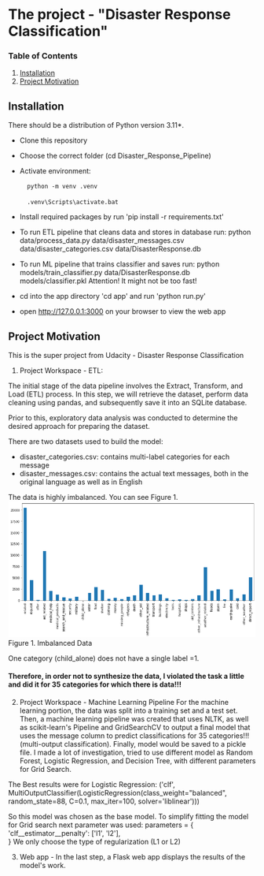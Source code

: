 # The project - "Disaster Response Classification"


### Table of Contents
1. [Installation](#installation)
2. [Project Motivation](#motivation)

## Installation <a name="installation"></a>

There should be a distribution of Python version 3.11*.

- Clone this repository
- Choose the correct folder (cd Disaster_Response_Pipeline)
- Activate environment: 
 
		python -m venv .venv
	
		.venv\Scripts\activate.bat  
		
- Install required packages by run 'pip install -r requirements.txt'
- To run ETL pipeline that cleans data and stores in database
	run: python data/process_data.py data/disaster_messages.csv data/disaster_categories.csv data/DisasterResponse.db
- To run ML pipeline that trains classifier and saves
	run: python models/train_classifier.py data/DisasterResponse.db models/classifier.pkl
	Attention! It might not be too fast!
- cd into the app directory 'cd app' and run 'python run.py'
- open http://127.0.0.1:3000 on your browser to view the web app


## Project Motivation<a name="motivation"></a>
This is the super project from Udacity - Disaster Response Classification 

1) Project Workspace - ETL:

The initial stage of the data pipeline involves the Extract, Transform, and Load (ETL) process. In this step, we will retrieve the dataset, perform data cleaning using pandas, and subsequently save it into an SQLite database.

Prior to this, exploratory data analysis was conducted to determine the desired approach for preparing the dataset.

There are two datasets used to build the model:
-  disaster_categories.csv: contains multi-label categories for each message
-  disaster_messages.csv: contains the actual text messages, both in the original language as well as in English

The data is highly imbalanced.  You can see Figure 1.
<picture>
 <img alt="imbalanced_data" src="https://github.com/ILyaKN1979/Disaster_Response_Pipeline/blob/main/img/imbalanced.png">
</picture>
Figure 1. Imbalanced Data
 
One category (child_alone) does not have a single label =1. 

#### Therefore, in order not to synthesize the data, I violated the task a little and did it for 35 categories for which there is data!!!

2) Project Workspace - Machine Learning Pipeline
For the machine learning portion, the data was split into a training set and a test set. Then, a machine learning pipeline was created that uses NLTK, as well as scikit-learn's Pipeline and GridSearchCV to output a final model that uses the message column to predict classifications for 35 categories!!! (multi-output classification). Finally,  model would be saved to a pickle file. 
I made a lot of investigation, tried to use different model as Random Forest, Logistic Regression, and Decision Tree, with different parameters for Grid Search. 

The Best results were for Logistic Regression: 
('clf', MultiOutputClassifier(LogisticRegression(class_weight="balanced",
                                                         random_state=88, C=0.1,
                                                         max_iter=100,
                                                         solver='liblinear')))

So this model was chosen as the base model. To simplify fitting the model for Grid search next parameter was used: 
parameters = {
        'clf__estimator__penalty': ['l1', 'l2'],  
                }
We only choose  the  type of regularization (L1 or L2)

3) Web app - In the last step, a Flask web app displays the results of the model's work. 
